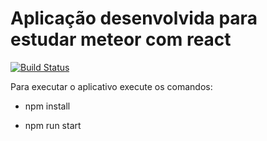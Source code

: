 # Aplicação desenvolvida para estudar meteor com react

[![Build Status](https://travis-ci.org/emirdeliz/meteor-react-es6-web-chat.svg?branch=master)](https://travis-ci.org/emirdeliz/meteor-react-es6-web-chat)

Para executar o aplicativo execute os comandos:

* npm install

* npm run start
